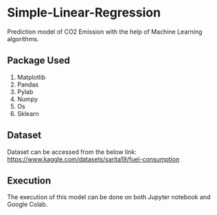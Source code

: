 # Simple-Linear-Regression
Prediction model of CO2 Emission with the help of Machine Learning algorithms.
## Package Used
1. Matplotlib
2. Pandas
3. Pylab
4. Numpy
5. Os
6. Sklearn
## Dataset
Dataset can be accessed from the below link:
https://www.kaggle.com/datasets/sarita19/fuel-consumption
## Execution
The execution of this model can be done on both Jupyter notebook and Google Colab.
